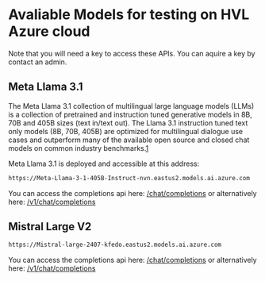 # Avaliable Models for testing on HVL Azure cloud

Note that you will need a key to access these APIs. You can aquire a key by contact an admin. 

## Meta Llama 3.1
The Meta Llama 3.1 collection of multilingual large language models (LLMs) is a collection of pretrained and instruction tuned generative models in 8B, 70B and 405B sizes (text in/text out). The Llama 3.1 instruction tuned text only models (8B, 70B, 405B) are optimized for multilingual dialogue use cases and outperform many of the available open source and closed chat models on common industry benchmarks.[1]

Meta Llama 3.1 is deployed and accessible at this address:

```bash
https://Meta-Llama-3-1-405B-Instruct-nvn.eastus2.models.ai.azure.com
```

You can access the completions api here: [/chat/completions](https://Meta-Llama-3-1-405B-Instruct-nvn.eastus2.models.ai.azure.com/chat/completions) or alternatively here: [/v1/chat/completions](https://Meta-Llama-3-1-405B-Instruct-nvn.eastus2.models.ai.azure.com/v1/chat/completions)

## Mistral Large V2

```bash
https://Mistral-large-2407-kfedo.eastus2.models.ai.azure.com
```
You can access the completions api here: [/chat/completions](https://Mistral-large-2407-kfedo.eastus2.models.ai.azure.com/chat/completions) or alternatively here: [/v1/chat/completions](https://Mistral-large-2407-kfedo.eastus2.models.ai.azure.com/v1/chat/completions)

[1]: https://huggingface.co/meta-llama/Meta-Llama-3.1-405B-Instruct